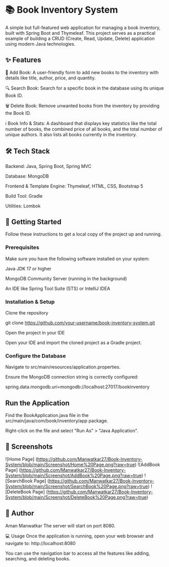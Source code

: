 # 📚 Book Inventory System
A simple but full-featured web application for managing a book inventory, built with Spring Boot and Thymeleaf. This project serves as a practical example of building a CRUD (Create, Read, Update, Delete) application using modern Java technologies.

## ✨ Features
📖 Add Book: A user-friendly form to add new books to the inventory with details like title, author, price, and quantity.

🔍 Search Book: Search for a specific book in the database using its unique Book ID.

🗑️ Delete Book: Remove unwanted books from the inventory by providing the Book ID.

ℹ️ Book Info & Stats: A dashboard that displays key statistics like the total number of books, the combined price of all books, and the total number of unique authors. It also lists all books currently in the inventory.

## 🛠️ Tech Stack
Backend: Java, Spring Boot, Spring MVC

Database: MongoDB

Frontend & Template Engine: Thymeleaf, HTML, CSS, Bootstrap 5

Build Tool: Gradle

Utilities: Lombok

## 🚀 Getting Started
Follow these instructions to get a local copy of the project up and running.

### Prerequisites
Make sure you have the following software installed on your system:

Java JDK 17 or higher

MongoDB Community Server (running in the background)

An IDE like Spring Tool Suite (STS) or IntelliJ IDEA

### Installation & Setup
Clone the repository

git clone https://github.com/your-username/book-inventory-system.git

Open the project in your IDE

Open your IDE and import the cloned project as a Gradle project.

### Configure the Database

Navigate to src/main/resources/application.properties.

Ensure the MongoDB connection string is correctly configured:

spring.data.mongodb.uri=mongodb://localhost:27017/bookinventory

## Run the Application

Find the BookApplication.java file in the src/main/java/com/book/inventory/app package.

Right-click on the file and select "Run As" > "Java Application".

## 📸 Screenshots
![Home Page] (https://github.com/Manwatkar27/Book-Inventory-System/blob/main/Screenshot/Home%20Page.png?raw=true)
![AddBook Page] (https://github.com/Manwatkar27/Book-Inventory-System/blob/main/Screenshot/AddBook%20Page.png?raw=true)
![SearchBook Page] (https://github.com/Manwatkar27/Book-Inventory-System/blob/main/Screenshot/SearchBook%20Page.png?raw=true)
![DeleteBook Page] (https://github.com/Manwatkar27/Book-Inventory-System/blob/main/Screenshot/DeleteBook%20Page.png?raw=true)

## 👤 Author
Aman Manwatkar
The server will start on port 8080.

💻 Usage
Once the application is running, open your web browser and navigate to: http://localhost:8080

You can use the navigation bar to access all the features like adding, searching, and deleting books.
